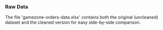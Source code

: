 

### Raw Data 

The file 'gamezone-orders-data.xlsx' contains both the original (uncleaned) dataset and the cleaned version for easy side-by-side comparison.
